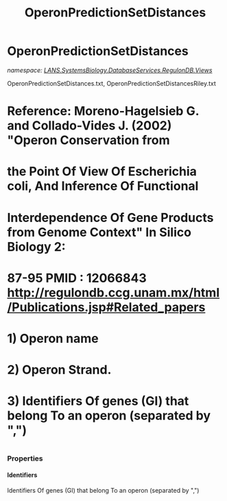 ﻿---
title: OperonPredictionSetDistances
---

# OperonPredictionSetDistances
_namespace: [LANS.SystemsBiology.DatabaseServices.RegulonDB.Views](N-LANS.SystemsBiology.DatabaseServices.RegulonDB.Views.html)_

OperonPredictionSetDistances.txt,
 OperonPredictionSetDistancesRiley.txt
 
 # Reference: Moreno-Hagelsieb G. and Collado-Vides J. (2002) "Operon Conservation from
 # the Point Of View Of Escherichia coli, And Inference Of Functional
 # Interdependence Of Gene Products from Genome Context" In Silico Biology 2:
 # 87-95 PMID : 12066843 http://regulondb.ccg.unam.mx/html/Publications.jsp#Related_papers
 #
 # 1) Operon name
 # 2) Operon Strand.
 # 3) Identifiers Of genes (GI) that belong To an operon (separated by ",")
 #




### Properties

#### Identifiers
Identifiers Of genes (GI) that belong To an operon (separated by ",")
